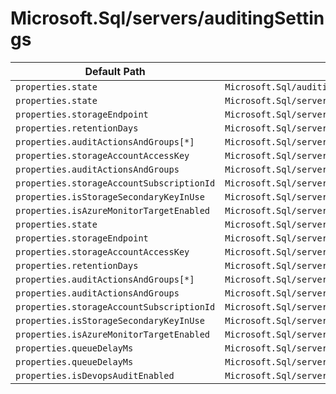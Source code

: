 # Microsoft.Sql/servers/auditingSettings

| Default Path | Alias |
|---|---|
| `properties.state` | `Microsoft.Sql/auditingSettings.state` |
| `properties.state` | `Microsoft.Sql/servers/auditingSettings/state` |
| `properties.storageEndpoint` | `Microsoft.Sql/servers/auditingSettings/storageEndpoint` |
| `properties.retentionDays` | `Microsoft.Sql/servers/auditingSettings/retentionDays` |
| `properties.auditActionsAndGroups[*]` | `Microsoft.Sql/servers/auditingSettings/auditActionsAndGroups[*]` |
| `properties.storageAccountAccessKey` | `Microsoft.Sql/servers/auditingSettings/storageAccountAccessKey` |
| `properties.auditActionsAndGroups` | `Microsoft.Sql/servers/auditingSettings/auditActionsAndGroups` |
| `properties.storageAccountSubscriptionId` | `Microsoft.Sql/servers/auditingSettings/storageAccountSubscriptionId` |
| `properties.isStorageSecondaryKeyInUse` | `Microsoft.Sql/servers/auditingSettings/isStorageSecondaryKeyInUse` |
| `properties.isAzureMonitorTargetEnabled` | `Microsoft.Sql/servers/auditingSettings/isAzureMonitorTargetEnabled` |
| `properties.state` | `Microsoft.Sql/servers/auditingSettings/default.state` |
| `properties.storageEndpoint` | `Microsoft.Sql/servers/auditingSettings/default.storageEndpoint` |
| `properties.storageAccountAccessKey` | `Microsoft.Sql/servers/auditingSettings/default.storageAccountAccessKey` |
| `properties.retentionDays` | `Microsoft.Sql/servers/auditingSettings/default.retentionDays` |
| `properties.auditActionsAndGroups[*]` | `Microsoft.Sql/servers/auditingSettings/default.auditActionsAndGroups[*]` |
| `properties.auditActionsAndGroups` | `Microsoft.Sql/servers/auditingSettings/default.auditActionsAndGroups` |
| `properties.storageAccountSubscriptionId` | `Microsoft.Sql/servers/auditingSettings/default.storageAccountSubscriptionId` |
| `properties.isStorageSecondaryKeyInUse` | `Microsoft.Sql/servers/auditingSettings/default.isStorageSecondaryKeyInUse` |
| `properties.isAzureMonitorTargetEnabled` | `Microsoft.Sql/servers/auditingSettings/default.isAzureMonitorTargetEnabled` |
| `properties.queueDelayMs` | `Microsoft.Sql/servers/auditingSettings/default.queueDelayMs` |
| `properties.queueDelayMs` | `Microsoft.Sql/servers/auditingSettings/queueDelayMs` |
| `properties.isDevopsAuditEnabled` | `Microsoft.Sql/servers/auditingSettings/isDevopsAuditEnabled` |


